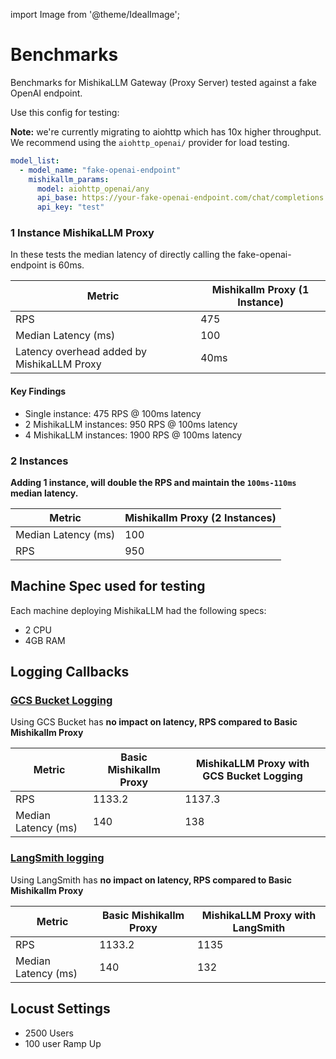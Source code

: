 
import Image from '@theme/IdealImage';

# Benchmarks

Benchmarks for MishikaLLM Gateway (Proxy Server) tested against a fake OpenAI endpoint.

Use this config for testing:

**Note:**  we're currently migrating to aiohttp which has 10x higher throughput. We recommend using the `aiohttp_openai/` provider for load testing.

```yaml
model_list:
  - model_name: "fake-openai-endpoint"
    mishikallm_params:
      model: aiohttp_openai/any
      api_base: https://your-fake-openai-endpoint.com/chat/completions
      api_key: "test"
```

### 1 Instance MishikaLLM Proxy

In these tests the median latency of directly calling the fake-openai-endpoint is 60ms.

| Metric | Mishikallm Proxy (1 Instance) |
|--------|------------------------|
| RPS | 475 |
| Median Latency (ms) | 100 |
| Latency overhead added by MishikaLLM Proxy | 40ms |

<!-- <Image img={require('../img/1_instance_proxy.png')} /> -->

<!-- ## **Horizontal Scaling - 10K RPS**

<Image img={require('../img/instances_vs_rps.png')} /> -->

#### Key Findings
- Single instance: 475 RPS @ 100ms latency
- 2 MishikaLLM instances: 950 RPS @ 100ms latency
- 4 MishikaLLM instances: 1900 RPS @ 100ms latency

### 2 Instances

**Adding 1 instance, will double the RPS and maintain the `100ms-110ms` median latency.**

| Metric | Mishikallm Proxy (2 Instances) |
|--------|------------------------|
| Median Latency (ms) | 100 |
| RPS | 950 |


## Machine Spec used for testing

Each machine deploying MishikaLLM had the following specs:

- 2 CPU
- 4GB RAM



## Logging Callbacks

### [GCS Bucket Logging](https://docs.21t.cc/docs/proxy/bucket)

Using GCS Bucket has **no impact on latency, RPS compared to Basic Mishikallm Proxy**

| Metric | Basic Mishikallm Proxy | MishikaLLM Proxy with GCS Bucket Logging |
|--------|------------------------|---------------------|
| RPS | 1133.2 | 1137.3 |
| Median Latency (ms) | 140 | 138 |


### [LangSmith logging](https://docs.21t.cc/docs/proxy/logging)

Using LangSmith has **no impact on latency, RPS compared to Basic Mishikallm Proxy**

| Metric | Basic Mishikallm Proxy | MishikaLLM Proxy with LangSmith |
|--------|------------------------|---------------------|
| RPS | 1133.2 | 1135 |
| Median Latency (ms) | 140 | 132 |



## Locust Settings

- 2500 Users
- 100 user Ramp Up
